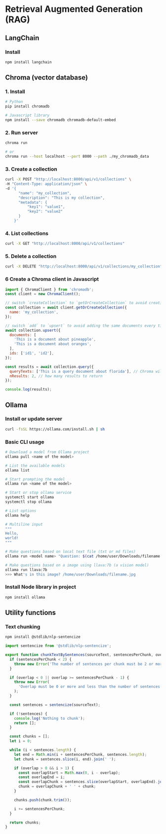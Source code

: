 # Retrieval Augmented Generation (RAG)

## LangChain

### Install

```bash
npm install langchain
```

## Chroma (vector database)

### 1. Install

```bash
# Python
pip install chromadb

# Javascript library
npm install --save chromadb chromadb-default-embed
```

### 2. Run server

```bash
chroma run

# or
chroma run --host localhost --port 8000 --path ./my_chromadb_data
```

### 3. Create a collection

```bash
curl -X POST "http://localhost:8000/api/v1/collections" \
-H "Content-Type: application/json" \
-d '{
      "name": "my_collection",
      "description": "This is my collection",
      "metadata": {
          "key1": "value1",
          "key2": "value2"
      }
    }'
```

### 4. List collections

```bash
curl -X GET "http://localhost:8000/api/v1/collections"
```

### 5. Delete a collection

```bash
curl -X DELETE "http://localhost:8000/api/v1/collections/my_collection"
```

### 6 Create a Chroma client in Javascript

```javascript
import { ChromaClient } from 'chromadb';
const client = new ChromaClient();

// switch `createCollection` to `getOrCreateCollection` to avoid creating a new collection every time
const collection = await client.getOrCreateCollection({
  name: 'my_collection',
});

// switch `add` to `upsert` to avoid adding the same documents every time
await collection.upsert({
  documents: [
    'This is a document about pineapple',
    'This is a document about oranges',
  ],
  ids: ['id1', 'id2'],
});

const results = await collection.query({
  queryTexts: ['This is a query document about florida'], // Chroma will embed this for you
  nResults: 2, // how many results to return
});

console.log(results);
```

## Ollama

### Install or update server

```bash
curl -fsSL https://ollama.com/install.sh | sh
```

### Basic CLI usage

```bash
# Download a model from Ollama project
ollama pull <name of the model>

# List the available models
ollama list

# Start prompting the model
ollama run <name of the model>

# Start or stop ollama service
systemctl start ollama
systemctl stop ollama

# List options
ollama help

# Multiline input
"""
Hello,
world!
"""

# Make questions based on local text file (txt or md files)
ollama run <model name> "Question: $(cat /home/user/Downloads/filename.txt)"

# Make questions based on a image using llava:7b (a vision model)
ollama run llava:7b
>>> What's in this image? /home/user/Downloads/filename.jpg
```

### Install Node library in project

```bash
npm install ollama
```

## Utility functions

### Text chunking

```bash
npm install @stdlib/nlp-sentencize
```

```javascript
import sentencize from '@stdlib/nlp-sentencize';

export function chunkTextBySentences(sourceText, sentencesPerChunk, overlap) {
  if (sentencesPerChunk < 2) {
    throw new Error('The number of sentences per chunk must be 2 or more.');
  }

  if (overlap < 0 || overlap >= sentencesPerChunk - 1) {
    throw new Error(
      'Overlap must be 0 or more and less than the number of sentences per chunk.'
    );
  }

  const sentences = sentencize(sourceText);

  if (!sentences) {
    console.log('Nothing to chunk');
    return [];
  }

  const chunks = [];
  let i = 0;

  while (i < sentences.length) {
    let end = Math.min(i + sentencesPerChunk, sentences.length);
    let chunk = sentences.slice(i, end).join(' ');

    if (overlap > 0 && i > 1) {
      const overlapStart = Math.max(0, i - overlap);
      const overlapEnd = i;
      const overlapChunk = sentences.slice(overlapStart, overlapEnd).join(' ');
      chunk = overlapChunk + ' ' + chunk;
    }

    chunks.push(chunk.trim());

    i += sentencesPerChunk;
  }

  return chunks;
}
```
